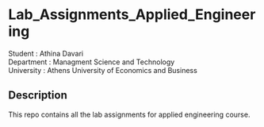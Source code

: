 # Lab_Assignments_Applied_Engineering
Student : Athina Davari\
Department : Managment Science and Technology\
University : Athens University of Economics and Business

## Description
This repo contains all the lab assignments for applied engineering course.
